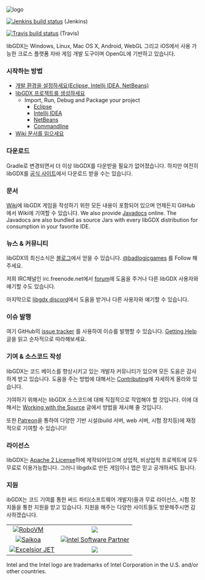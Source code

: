 ![logo](http://libgdx.badlogicgames.com/img/logo.png)

[![Jenkins build status](https://libgdx.badlogicgames.com/jenkins/buildStatus/icon?job=libgdx&.png)](https://libgdx.badlogicgames.com/jenkins/job/libgdx/) (Jenkins)

[![Travis build status](https://travis-ci.org/libgdx/libgdx.svg?branch=master)](https://travis-ci.org/libgdx/libgdx) (Travis)

libGDX는 Windows, Linux, Mac OS X, Android, WebGL 그리고 iOS에서 사용 가능한 크로스 플랫폼
자바 게임 개발 도구이며 OpenGL에 기반하고 있습니다.

### 시작하는 방법
  * [개발 환경을 설정하세요(Eclipse, Intellij IDEA, NetBeans)](https://github.com/libgdx/libgdx/wiki/Setting-up-your-Development-Environment-%28Eclipse%2C-Intellij-IDEA%2C-NetBeans%29)
  * [libGDX 프로젝트를 생성하세요](https://github.com/libgdx/libgdx/wiki/Project-Setup-Gradle)
    * Import, Run, Debug and Package your project
      * [Eclipse](https://github.com/libgdx/libgdx/wiki/Gradle-and-Eclipse)
      * [Intellij IDEA](https://github.com/libgdx/libgdx/wiki/Gradle-and-Intellij-IDEA)
      * [NetBeans](https://github.com/libgdx/libgdx/wiki/Gradle-and-NetBeans)
      * [Commandline](https://github.com/libgdx/libgdx/wiki/Gradle-on-the-Commandline)
  * [Wiki 문서를 읽으세요](https://github.com/libgdx/libgdx/wiki)

### 다운로드
 Gradle로 변경되면서 더 이상 libGDX를 다운받을 필요가 없어졌습니다. 하지만 여전히 libGDX를 
 [공식 사이트](http://libgdx.badlogicgames.com/download.html)에서 다운로드 받을 수는 있습니다.

### 문서
[Wiki](https://github.com/libgdx/libgdx/wiki)에 libGDX 게임을 작성하기 위한 모든 내용이 포함되어 있으며 
언제든지 GitHub에서 Wiki에 기여할 수 있습니다.
We also provide [Javadocs](http://libgdx.badlogicgames.com/nightlies/docs/api/) online. The Javadocs are
also bundled as source Jars with every libGDX distribution for consumption in your favorite IDE.

### 뉴스 & 커뮤니티
libGDX의 최신소식은 [블로그](http://www.badlogicgames.com)에서 얻을 수 있습니다. 
[@badlogicgames](https://twitter.com/badlogicgames) 를 Follow 해주세요.

저희 IRC채널인 irc.freenode.net에서 [forum](http://badlogicgames.com/forum/)에 
도움을 주거나 다른 libGDX 사용자와 얘기할 수도 있습니다.

마지막으로 [libgdx discord](https://discord.gg/6pgDK9F)에서 도움을 받거나 다른 사용자와 얘기할 수 있습니다.

### 이슈 발행
여기 GitHub의 [issue tracker](https://github.com/libgdx/libgdx/issues?page=1&state=open) 를 사용하여 이슈를 발행할 수 있습니다.
[Getting Help](https://github.com/libgdx/libgdx/wiki/Getting-help) 글을 읽고 순차적으로 따라해보세요.

### 기여 & 소스코드 작성
 libGDX는 코드 베이스를 향상시키고 있는 개발자 커뮤니티가 있으며 모든 도움은 감사하게 받고 있습니다. 도움을 주는 방법에 대해서는
 [Contributing](https://github.com/libgdx/libgdx/wiki/Contributing)에 자세하게 올라와 있습니다.

기여하기 위해서는 libGDX 소스코드에 대해 직접적으로 작업해야 할 것입니다. 이에 대해서는 [Working with the Source](https://github.com/libgdx/libgdx/wiki/Running-demos-%26-tests) 글에서 방법을 제시해 줄 것입니다.

 또한 [Patreon](http://patreon.com/libgdx)을 통하여 다양한 기반 시설(build 서버, web 서버, 시험 장치등)에 재정적으로 기여할 수 있습니다! 

### 라이선스
libGDX는 [Apache 2 License](http://www.apache.org/licenses/LICENSE-2.0.html)하에 제작되어있으며 
상업적, 비상업적 프로젝트에 모두 무료로 이용가능합니다. 그러니 libgdx로 만든 게임이나 앱은 믿고 공개하셔도 됩니다.

### 지원
 ibGDX는 코드 기여를 통한 써드 파티(소프트웨어 개발자)들과 무료 라이선스, 시험 장치들을 통한 지원을 받고 있습니다. 지원을 해주는 다양한 사이트들도 방문해주시면 감사하겠습니다.

<table>
<tr>
<td style="text-align: center;"><a href="http://bit.ly/robovmgdx"><img style="margin-right:20px" src="http://libgdx.badlogicgames.com/img/robovm.png" alt="RoboVM" /></a></td>
<td style="text-align: center;"><a href="http://bit.ly/spinegdx"><img src="http://libgdx.badlogicgames.com/img/spine.png"></a></td>
</tr>

<tr>
<td style="text-align: center;"><a href="http://bit.ly/saikoagdx"><img style="margin-right:20px" src="http://libgdx.badlogicgames.com/img/saikoa.png" alt="Saikoa" /></a></td>
<td style="text-align: center;"><a href="http://bit.ly/intelgdx"><img src="http://libgdx.badlogicgames.com/img/intel.png" alt="intel Software Partner" /></a></td>
</tr>

<tr>
<td style="text-align: center;"><a href="http://bit.ly/jetblog"><img src="http://libgdx.badlogicgames.com/img/excelsior.png" alt="Excelsior JET"></a></td>
<td style="text-align: center;"><a href="http://bit.ly/nextpeergdx"><img src="http://libgdx.badlogicgames.com/img/nextpeer.png"></a></td>
</tr>
</table>

Intel and the Intel logo are trademarks of Intel Corporation in the U.S. and/or other countries.

